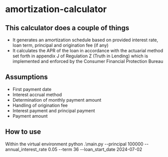 # amortization-calculator
## This calculator does a couple of things
* It generates an amortization schedule based on provided interest rate, loan term, principal and origination fee (if any)
* It calculates the APR of the loan in accordance with the actuarial method set forth in appendix J of Regulation Z (Truth in Lending) which is implemented and enforced by the Consumer Financial Protection Bureau
## Assumptions
* First payment date
* Interest accrual method
* Determination of monthly payment amount
* Handling of origination fee
* Interest payment and principal payment
* Payment amount
## How to use
Within the virtual environment
python .\main.py --principal 100000 --annual_interest_rate 0.05 --term 36 --loan_start_date 2024-07-02

